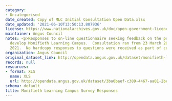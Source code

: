 ```yaml
---
category:
- Uncategorised
date_created: Copy of MLC Initial Consultation Open Data.xlsx
date_updated: '2021-06-10T13:50:13.807936'
license: https://www.nationalarchives.gov.uk/doc/open-government-licence/version/3/
maintainer: Angus Council
notes: <p>Responses to on-line questionnaire seeking feedback on the proposals to
  develop Monifieth Learning Campus.  Consultation ran from 23 March 2021 to 21 April
  2021.  No hardcopy responses to questions were received as part of consultation.</p>
organization: Angus Council
original_dataset_link: http://opendata.angus.gov.uk/dataset/monifieth-learning-campus-survey-responses
records: null
resources:
- format: XLS
  name: XLS
  url: http://opendata.angus.gov.uk/dataset/3ba0baef-c389-4467-aa01-2be5a51ce826/resource/1aaa6b12-5dd0-47d6-b361-7abe80447ce5/download/copy-of-mlc-initial-consultation-open-data.xlsx
schema: default
title: Monifieth Learning Campus Survey Responses
---
```

